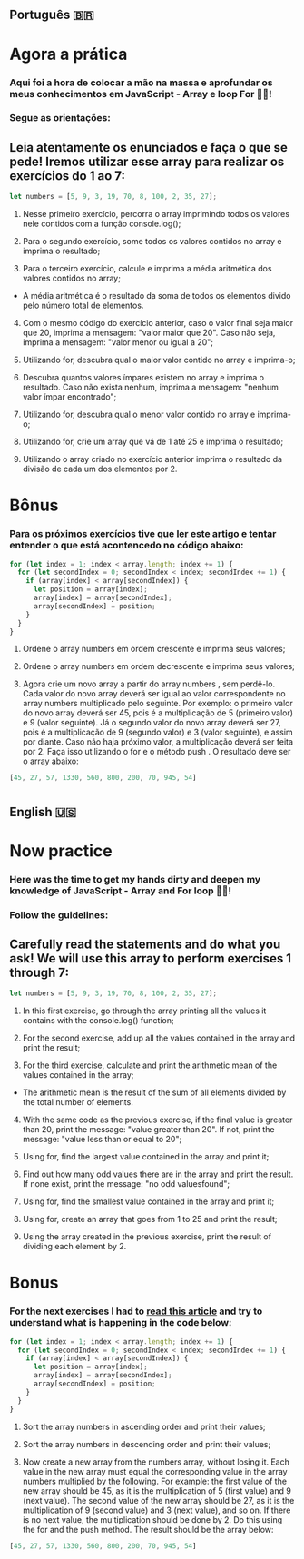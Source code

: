 ## Português 🇧🇷

# <strong>Agora a prática</strong>

### Aqui foi a hora de colocar a mão na massa e aprofundar os meus conhecimentos em JavaScript - Array e loop For 🎯💪!

### Segue as orientações:

## Leia atentamente os enunciados e faça o que se pede! Iremos utilizar esse array para realizar os exercícios do 1 ao 7:

```javascript
let numbers = [5, 9, 3, 19, 70, 8, 100, 2, 35, 27];
```

1. Nesse primeiro exercício, percorra o array imprimindo todos os valores nele contidos com a função console.log();

2. Para o segundo exercício, some todos os valores contidos no array e imprima o resultado;

3. Para o terceiro exercício, calcule e imprima a média aritmética dos valores contidos no array;

- A média aritmética é o resultado da soma de todos os elementos divido pelo número total de elementos.

4. Com o mesmo código do exercício anterior, caso o valor final seja maior que 20, imprima a mensagem: "valor maior que 20". Caso não seja, imprima a mensagem: "valor menor ou igual a 20";

5. Utilizando for, descubra qual o maior valor contido no array e imprima-o;

6. Descubra quantos valores ímpares existem no array e imprima o resultado. Caso não exista nenhum, imprima a mensagem: "nenhum valor ímpar encontrado";

7. Utilizando for, descubra qual o menor valor contido no array e imprima-o;

8. Utilizando for, crie um array que vá de 1 até 25 e imprima o resultado;

9. Utilizando o array criado no exercício anterior imprima o resultado da divisão de cada um dos elementos por 2.

#

# Bônus

### Para os próximos exercícios tive que <a href="http://devfuria.com.br/logica-de-programacao/introducao-ao-algoritmo-de-ordenacao-bubble-sort/" target="_blank" rel="noopener noreferrer">ler este artigo</a> e tentar entender o que está acontencedo no código abaixo:

```javascript
for (let index = 1; index < array.length; index += 1) {
  for (let secondIndex = 0; secondIndex < index; secondIndex += 1) {
    if (array[index] < array[secondIndex]) {
      let position = array[index];
      array[index] = array[secondIndex];
      array[secondIndex] = position;
    }
  }
}
```
1. Ordene o array numbers em ordem crescente e imprima seus valores;

2. Ordene o array numbers em ordem decrescente e imprima seus valores;

3. Agora crie um novo array a partir do array numbers , sem perdê-lo. Cada valor do novo array deverá ser igual ao valor correspondente no array numbers multiplicado pelo seguinte. Por exemplo: o primeiro valor do novo array deverá ser 45, pois é a multiplicação de 5 (primeiro valor) e 9 (valor seguinte). Já o segundo valor do novo array deverá ser 27, pois é a multiplicação de 9 (segundo valor) e 3 (valor seguinte), e assim por diante. Caso não haja próximo valor, a multiplicação deverá ser feita por 2. Faça isso utilizando o for e o método push . O resultado deve ser o array abaixo:

```javascript
[45, 27, 57, 1330, 560, 800, 200, 70, 945, 54]
```

#

## English 🇺🇸

# <strong>Now practice</strong>

### Here was the time to get my hands dirty and deepen my knowledge of JavaScript - Array and For loop 🎯💪!

### Follow the guidelines:

## Carefully read the statements and do what you ask! We will use this array to perform exercises 1 through 7:

```javascript
let numbers = [5, 9, 3, 19, 70, 8, 100, 2, 35, 27];
```

1. In this first exercise, go through the array printing all the values ​​it contains with the console.log() function;

2. For the second exercise, add up all the values ​​contained in the array and print the result;

3. For the third exercise, calculate and print the arithmetic mean of the values ​​contained in the array;

- The arithmetic mean is the result of the sum of all elements divided by the total number of elements.

4. With the same code as the previous exercise, if the final value is greater than 20, print the message: "value greater than 20". If not, print the message: "value less than or equal to 20";

5. Using for, find the largest value contained in the array and print it;

6. Find out how many odd values ​​there are in the array and print the result. If none exist, print the message: "no odd values ​​found";

7. Using for, find the smallest value contained in the array and print it;

8. Using for, create an array that goes from 1 to 25 and print the result;

9. Using the array created in the previous exercise, print the result of dividing each element by 2.

#

# Bonus

### For the next exercises I had to <a href="http://devfuria.com.br/logica-de-programacao/introducao-ao-algoritmo-de-ordenacao-bubble-sort/" target="_blank" rel="noopener noreferrer">read this article</a> and try to understand what is happening in the code below:

```javascript
for (let index = 1; index < array.length; index += 1) {
  for (let secondIndex = 0; secondIndex < index; secondIndex += 1) {
    if (array[index] < array[secondIndex]) {
      let position = array[index];
      array[index] = array[secondIndex];
      array[secondIndex] = position;
    }
  }
}
```
1. Sort the array numbers in ascending order and print their values;

2. Sort the array numbers in descending order and print their values;

3. Now create a new array from the numbers array, without losing it. Each value in the new array must equal the corresponding value in the array numbers multiplied by the following. For example: the first value of the new array should be 45, as it is the multiplication of 5 (first value) and 9 (next value). The second value of the new array should be 27, as it is the multiplication of 9 (second value) and 3 (next value), and so on. If there is no next value, the multiplication should be done by 2. Do this using the for and the push method. The result should be the array below:

```javascript
[45, 27, 57, 1330, 560, 800, 200, 70, 945, 54]
```